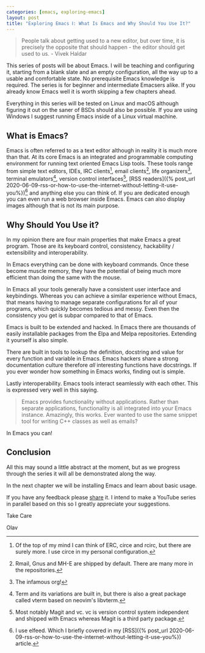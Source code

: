 ```yaml
---
categories: [emacs, exploring-emacs]
layout: post
title: "Exploring Emacs Ⅰ: What Is Emacs and Why Should You Use It?"
---
```


> People talk about getting used to a new editor, but over time, it is precisely the opposite that should happen - the editor should get used to us. - Vivek Haldar

This series of posts will be about Emacs. I will be teaching and configuring it, starting from a blank slate and an empty configuration, all the way up to a usable and comfortable state. No prerequisite Emacs knowledge is required. The series is for beginner and intermediate Emacsers alike. If you already know Emacs well it is worth skipping a few chapters ahead.

Everything in this series will be tested on Linux and macOS although figuring it out on the saner of BSDs should also be possible. If you are using Windows I suggest running Emacs inside of a Linux virtual machine.

## What is Emacs?
Emacs is often referred to as a text editor although in reality it is much more than that. At its core Emacs is an integrated and programmable computing environment for running text oriented Emacs Lisp tools. These tools range from simple text editors, IDEs, IRC clients[^1], email clients[^2], life organizers[^3], terminal emulators[^4], version control interfaces[^5], [RSS readers]({% post_url 2020-06-09-rss-or-how-to-use-the-internet-without-letting-it-use-you%})[^6] and anything else you can think of. If you are dedicated enough you can even run a web browser inside Emacs. Emacs can also display images although that is not its main purpose.

## Why Should You Use it?
In my opinion there are four main properties that make Emacs a great program. Those are its keyboard control, consistency, hackability / extensibility and interoperability.

In Emacs everything can be done with keyboard commands. Once these become muscle memory, they have the potential of being much more efficient than doing the same with the mouse.

In Emacs all your tools generally have a consistent user interface and keybindings. Whereas you can achieve a similar experience without Emacs, that means having to manage separate configurations for all of your programs, which quickly becomes tedious and messy. Even then the consistency you get is subpar compared to that of Emacs.

Emacs is built to be extended and hacked. In Emacs there are thousands of easily installable packages from the Elpa and Melpa repositories. Extending it yourself is also simple.

There are built in tools to lookup the definition, docstring and value for every function and variable in Emacs. Emacs hackers share a strong documentation culture therefore *all* interesting functions have docstrings. If you ever wonder how something in Emacs works, finding out is simple.

Lastly interoperability. Emacs tools interact seamlessly with each other. This is expressed very well in this saying.

> Emacs provides functionality without applications. Rather than separate applications, functionality is all integrated into your Emacs instance. Amazingly, this works. Ever wanted to use the same snippet tool for writing C++ classes as well as emails?

In Emacs you can!

## Conclusion
All this may sound a little abstract at the moment, but as we progress through the series it will all be demonstrated along the way.

In the next chapter we will be installing Emacs and learn about basic usage.

If you have any feedback please [share](/contact/) it. I intend to make a YouTube series in parallel based on this so I greatly appreciate your suggestions.

Take Care

Olav

[^1]: Of the top of my mind I can think of ERC, circe and rcirc, but there are surely more. I use circe in my personal configuration.
[^2]: Rmail, Gnus and MH-E are shipped by default. There are many more in the repositories.
[^3]: The infamous org!
[^4]: Term and its variations are built in, but there is also a great package called vterm based on neovim's libvterm.
[^5]: Most notably Magit and vc. vc is version control system independent and shipped with Emacs whereas Magit is a third party package.
[^6]: I use elfeed. Which I briefly covered in my [RSS]({% post_url 2020-06-09-rss-or-how-to-use-the-internet-without-letting-it-use-you%}) article.
